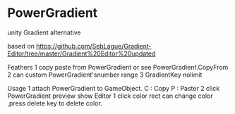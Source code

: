 # PowerGradient
unity Gradient alternative

based on https://github.com/SebLague/Gradient-Editor/tree/master/Gradient%20Editor%20updated

Feathers
1 copy paste from PowerGradient
	or see
	PowerGradient.CopyFrom
2 can custom PowerGradient'snumber range
3 GradientKey nolimit


Usage
1 attach PowerGradient to GameObject.
	C : Copy
	P : Paster
2 click PowerGradient preview show Editor
	1 click color rect can change color ,press delete key to delete color.
